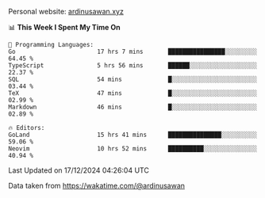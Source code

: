 Personal website: [ardinusawan.xyz](https://ardinusawan.xyz)

<!--START_SECTION:waka-->
📊 **This Week I Spent My Time On** 

```text
💬 Programming Languages: 
Go                       17 hrs 7 mins       ████████████████░░░░░░░░░   64.45 % 
TypeScript               5 hrs 56 mins       ██████░░░░░░░░░░░░░░░░░░░   22.37 % 
SQL                      54 mins             █░░░░░░░░░░░░░░░░░░░░░░░░   03.44 % 
TeX                      47 mins             █░░░░░░░░░░░░░░░░░░░░░░░░   02.99 % 
Markdown                 46 mins             █░░░░░░░░░░░░░░░░░░░░░░░░   02.89 % 

🔥 Editors: 
GoLand                   15 hrs 41 mins      ███████████████░░░░░░░░░░   59.06 % 
Neovim                   10 hrs 52 mins      ██████████░░░░░░░░░░░░░░░   40.94 % 
```


 Last Updated on 17/12/2024 04:26:04 UTC
<!--END_SECTION:waka-->
Data taken from https://wakatime.com/@ardinusawan
